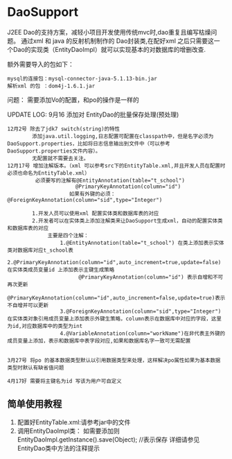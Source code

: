 DaoSupport
==========
J2EE  Dao的支持方案，减轻小项目开发使用传统mvc时,dao重复且编写枯燥问题。
通过xml 和 java 的反射机制制作的 Dao封装类,在配好xml 之后只需要这一个Dao的实现类（EntityDaoImpl）就可以实现基本的对数据库的增删改查.


额外需要导入的包如下：
    
 	mysql的连接包：mysql-connector-java-5.1.13-bin.jar
 	解析xml 的包 ：dom4j-1.6.1.jar

问题：
	需要添加Vo的配置，和po的操作是一样的
 

 
 UPDATE LOG:
 	9月16 添加对 EntityDao的批量保存处理(预处理)
 	

    12月2号 除去了jdk7 switch(string)的特性
            添加java.util.logging,日志配置可配置在classpath中，但是名字必须为DaoSupport.properties，比如将日志信息输出到文件中（可以参考DaoSupport.properties文件内容）。
            无配置就不需要去关注。
    12月17号 增加注解版本。（xml 可以参考src下的EntityTable.xml,并且开发人员在配置时必须也命名为EntityTable.xml）
             必须要写的注解有@EntityAnnotation(table="t_school")
                          @PrimaryKeyAnnotation(column="id")
                        如果有外键的必须：  @ForeignKeyAnnotation(column="sid",type="Integer")
                         
            1.开发人员可以使用xml 配置实体类和数据库表的对应
            2.开发者可以在实体类上添加注解类来让DaoSupport生成xml，自动的配置实体类和数据库表的对应
                 主要是四个注解：
                     1.@EntityAnnotation(table="t_school") 在类上添加表示实体类对数据库对应t_school表
                     2.@PrimaryKeyAnnotation(column="id",auto_increment=true,update=false) 在实体类成员变量id 上添加表示主键生成策略
                           @PrimaryKeyAnnotation(column="id") 表示自增和不可再次更新
                           @PrimaryKeyAnnotation(column="id",auto_increment=false,update=true)表示不自增并可以更新
                     3.@ForeignKeyAnnotation(column="sid",type="Integer") 在实体类对象引用成员变量上添加表示外键生策略，column表示在数据库中对应的字段，这里为id,对应数据库中的类型为int
                     4.@VariableAnnotation(column="workName")在非代表主外键的成员变量上添加，表示和数据库中表字段对应,如果和数据库名字一致可无需配置
                     
                     
    3月27号 将po 的基本数据类型默认以引用数据类型来处理，这样解决po属性如果为基本数据类型时默认有缺省值问题
                   
    4月17好 需要将主键名为id 写该为用户可自定义                 
                     
	  
                         
简单使用教程
------------
1.  配置好EntityTable.xml:请参考jar中的文件
2.  调用EntityDaoImpl类：
      如需要添加则EntityDaoImpl.getInstance().save(Object); //表示保存
      详细请参见EntityDao类中方法的注释提示
   
             
